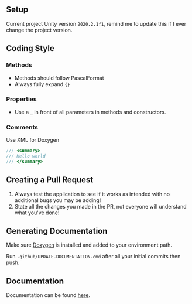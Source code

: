 ## Setup
Current project Unity version `2020.2.1f1`, remind me to update this if I ever change the project version.

## Coding Style
### Methods
- Methods should follow PascalFormat
- Always fully expand `{}`
### Properties
- Use a `_` in front of all parameters in methods and constructors.
### Comments
Use XML for Doxygen
```cs
/// <summary>
/// Hello world
/// </summary>
```

## Creating a Pull Request
1. Always test the application to see if it works as intended with no additional bugs you may be adding!
2. State all the changes you made in the PR, not everyone will understand what you've done!

## Generating Documentation
Make sure [Doxygen](https://www.doxygen.nl/index.html) is installed and added to your environment path.

Run `.github/UPDATE-DOCUMENTATION.cmd` after all your initial commits then push.

## Documentation
Documentation can be found [here](https://valks-games.github.io/valks-game/html/index.html).
